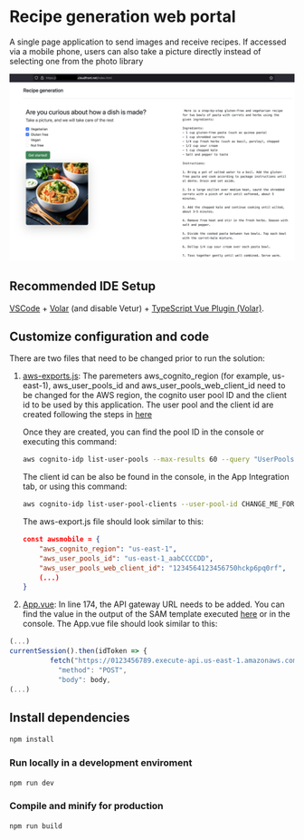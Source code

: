 # Recipe generation web portal

A single page application to send images and receive recipes. If accessed via a mobile phone, users can also take a picture directly instead of selecting one from the photo library

![Web application screenshot](../docs/recipe_generation_web_app.png)

## Recommended IDE Setup

[VSCode](https://code.visualstudio.com/) + [Volar](https://marketplace.visualstudio.com/items?itemName=Vue.volar) (and disable Vetur) + [TypeScript Vue Plugin (Volar)](https://marketplace.visualstudio.com/items?itemName=Vue.vscode-typescript-vue-plugin).

## Customize configuration and code

There are two files that need to be changed prior to run the solution:

1. [aws-exports.js](./src/aws-exports.js): The paremeters aws_cognito_region (for example, us-east-1), aws_user_pools_id and aws_user_pools_web_client_id need to be changed for the AWS region, the cognito user pool ID and the client id to be used by this application. The user pool and the client id are created following the steps in [here](../infrastructure/README.md)

    Once they are created, you can find the pool ID in the console or executing this command:

    ```bash
    aws cognito-idp list-user-pools --max-results 60 --query "UserPools[?Name=='GenerateRecipeUserPool']"
    ```

    The client id can be also be found in the console, in the App Integration tab, or using this command:

    ```bash
    aws cognito-idp list-user-pool-clients --user-pool-id CHANGE_ME_FOR_THE_USER_POOL_ID
    ```

    The aws-export.js file should look similar to this:

    ```json
    const awsmobile = {
        "aws_cognito_region": "us-east-1",
        "aws_user_pools_id": "us-east-1_aabCCCCDD",
        "aws_user_pools_web_client_id": "1234564123456750hckp6pq0rf",
        (...)
    }
    ```

2. [App.vue](./src/App.vue): In line 174, the API gateway URL needs to be added. You can find the value in the output of the SAM template executed [here](../infrastructure/README.md) or in the console. The App.vue file should look similar to this:

```javascript
(...)
currentSession().then(idToken => {
          fetch("https://0123456789.execute-api.us-east-1.amazonaws.com/dev/recipes", {
            "method": "POST",
            "body": body,
(...)
```

## Install dependencies

```sh
npm install
```

### Run locally in a development enviroment

```sh
npm run dev
```

### Compile and minify for production

```sh
npm run build
```
